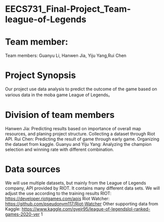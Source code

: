 # EECS731_Final-Project_Team-league-of-Legends
# Team member:
Team members: Guanyu Li, Hanwen Jia, Yiju Yang,Rui Chen

# Project Synopsis
Our project use data analysis to predict the outcome of the game based on
various data in the moba game League of Legends。

# Division of team members
Hanwen Jia: Predicting results based on importance of overall map
resources, and planing project structure. Collecting a dataset through Riot
API.
Rui Chen: Predicting the result of game through early game. Organizing the
dataset from kaggle.
Guanyu and Yiju Yang: Analyzing the champion selection and winning rate
with different combination.

# Data sources
We will use multiple datasets, but mainly from the League of Legends
company, API provided by RIOT. It contains many different data sets. We will
adjust the use according to the training results
RIOT: https://developer.riotgames.com/apis
Riot Watcher: https://github.com/pseudonym117/Riot-Watcher
Other supporting data from Kaggle:
https://www.kaggle.com/gyejr95/league-of-legendslol-ranked-games-2020-ver
1
